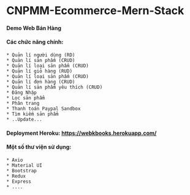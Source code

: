 # CNPMM-Ecommerce-Mern-Stack
#### Demo Web Bán Hàng
#### Các chức năng chính:
    * Quản lí người dùng (RD)
    * Quản lí sản phẩm (CRUD)
    * Quản lí loại sản phẩm (CRUD)
    * Quản lí giỏ hàng (RUD)
    * Quản lí loại sản phẩm (CRUD)
    * Quản lí đơn hàng (CRUD)
    * Quản lí sản phẩm yêu thích (CRUD)
    * Đăng Nhập
    * Lọc sản phẩm
    * Phân trang
    * Thanh toán Paypal Sandbox
    * Tìm kiếm sản phẩm
    * ..Update...
#### Deployment Heroku: https://webkbooks.herokuapp.com/
#### Một số thư viện sử dụng:
    * Axio
    * Material UI
    * Bootstrap
    * Redux
    * Express
    * ....
